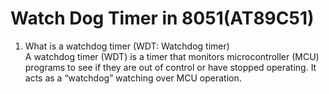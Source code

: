 # Watch Dog Timer in 8051(AT89C51)

1. What is a watchdog timer (WDT: Watchdog timer)<br>
A watchdog timer (WDT) is a timer that monitors microcontroller (MCU) programs to see if they are out of control or have stopped operating. It acts as a “watchdog” watching over MCU operation.</br>
